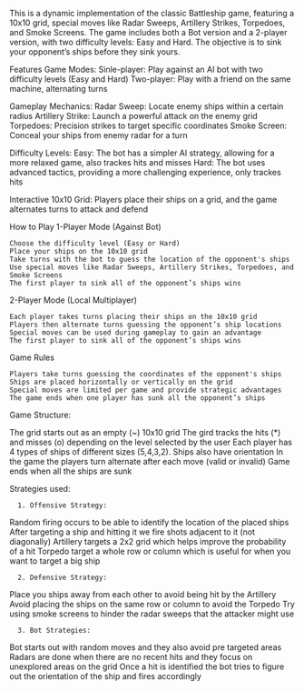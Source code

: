This is a dynamic implementation of the classic Battleship game, featuring a 10x10 grid, special moves like Radar 
Sweeps, Artillery Strikes, Torpedoes, and Smoke Screens. The game includes both a Bot version and a 2-player version,
with two difficulty levels: Easy and Hard. The objective is to sink your opponent’s ships before they sink yours.

Features
Game Modes:
Sinle-player: Play against an AI bot with two difficulty levels (Easy and Hard)
Two-player: Play with a friend on the same machine, alternating turns

Gameplay Mechanics:
    Radar Sweep: Locate enemy ships within a certain radius
    Artillery Strike: Launch a powerful attack on the enemy grid
    Torpedoes: Precision strikes to target specific coordinates
    Smoke Screen: Conceal your ships from enemy radar for a turn

Difficulty Levels:
    Easy: The bot has a simpler AI strategy, allowing for a more relaxed game, also trackes hits and misses
    Hard: The bot uses advanced tactics, providing a more challenging experience, only trackes hits

Interactive 10x10 Grid: 
Players place their ships on a grid, and the game alternates turns to attack and defend

How to Play
1-Player Mode (Against Bot)

    Choose the difficulty level (Easy or Hard)
    Place your ships on the 10x10 grid
    Take turns with the bot to guess the location of the opponent's ships
    Use special moves like Radar Sweeps, Artillery Strikes, Torpedoes, and Smoke Screens
    The first player to sink all of the opponent’s ships wins

2-Player Mode (Local Multiplayer)

    Each player takes turns placing their ships on the 10x10 grid
    Players then alternate turns guessing the opponent’s ship locations
    Special moves can be used during gameplay to gain an advantage
    The first player to sink all of the opponent’s ships wins

Game Rules

    Players take turns guessing the coordinates of the opponent's ships
    Ships are placed horizontally or vertically on the grid
    Special moves are limited per game and provide strategic advantages
    The game ends when one player has sunk all the opponent’s ships

Game Structure:

The grid starts out as an empty (~) 10x10 grid
The gird tracks the hits (*) and misses (o)  depending on the level selected by the user
Each player has 4 types of ships of different sizes (5,4,3,2). Ships also have orientation
In the game the players turn alternate after each move (valid or invalid)
Game ends when all the ships are sunk

Strategies used:

      1. Offensive Strategy:

Random firing occurs to be able to identify the location of the placed ships 
After targeting a ship and hitting it we fire shots adjacent to it (not diagonally)
Artillery  targets a 2x2 grid which helps improve the probability of a hit 
Torpedo target a whole row or column which is useful for when you want to target a big ship

      2. Defensive Strategy:

Place you ships away from each other to avoid being hit by the Artillery 
Avoid placing the ships on the same row or column to avoid the Torpedo
Try using smoke screens to hinder the radar sweeps that the attacker might use
     
      3. Bot Strategies:

Bot starts out with random moves and they also avoid pre targeted areas
Radars are done when there are no recent hits and they focus on unexplored areas on the grid
Once a hit is identified the bot tries to figure out the orientation of the ship and fires accordingly 
